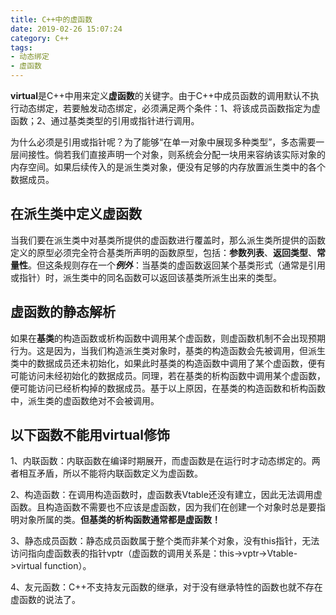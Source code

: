 ```yaml
---
title: C++中的虚函数
date: 2019-02-26 15:07:24
category: C++
tags: 
- 动态绑定
- 虚函数
---
```


**virtual**是C++中用来定义**虚函数**的关键字。由于C++中成员函数的调用默认不执行动态绑定，若要触发动态绑定，必须满足两个条件：1、将该成员函数指定为虚函数；2、通过基类类型的引用或指针进行调用。

为什么必须是引用或指针呢？为了能够“在单一对象中展现多种类型”，多态需要一层间接性。倘若我们直接声明一个对象，则系统会分配一块用来容纳该实际对象的内存空间。如果后续传入的是派生类对象，便没有足够的内存放置派生类中的各个数据成员。

## 在派生类中定义虚函数

当我们要在派生类中对基类所提供的虚函数进行覆盖时，那么派生类所提供的函数定义的原型必须完全符合基类所声明的函数原型，包括：**参数列表**、**返回类型**、**常量性**。但这条规则存在一个***例外***：当基类的虚函数返回某个基类形式（通常是引用或指针）时，派生类中的同名函数可以返回该基类所派生出来的类型。

## 虚函数的静态解析

如果在**基类**的构造函数或析构函数中调用某个虚函数，则虚函数机制不会出现预期行为。这是因为，当我们构造派生类对象时，基类的构造函数会先被调用，但派生类中的数据成员还未初始化，如果此时基类的构造函数中调用了某个虚函数，便有可能访问未经初始化的数据成员。同理，若在基类的析构函数中调用某个虚函数，便可能访问已经析构掉的数据成员。基于以上原因，在基类的构造函数和析构函数中，派生类的虚函数绝对不会被调用。

## 以下函数不能用virtual修饰

1、内联函数：内联函数在编译时期展开，而虚函数是在运行时才动态绑定的。两者相互矛盾，所以不能将内联函数定义为虚函数。

2、构造函数：在调用构造函数时，虚函数表Vtable还没有建立，因此无法调用虚函数。且构造函数不需要也不应该是虚函数，因为我们在创建一个对象时总是要指明对象所属的类。**但基类的析构函数通常都是虚函数！**

3、静态成员函数：静态成员函数属于整个类而非某个对象，没有this指针，无法访问指向虚函数表的指针vptr（虚函数的调用关系是：this->vptr->Vtable->virtual function）。

4、友元函数：C++不支持友元函数的继承，对于没有继承特性的函数也就不存在虚函数的说法了。
